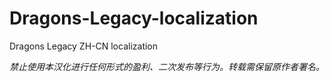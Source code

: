 # Dragons-Legacy-localization
Dragons Legacy ZH-CN localization

*禁止使用本汉化进行任何形式的盈利、二次发布等行为。转载需保留原作者署名。*
